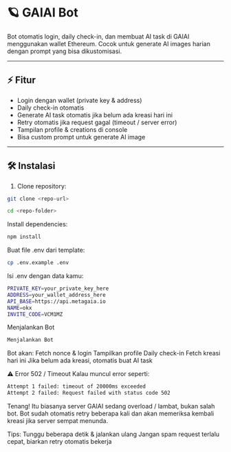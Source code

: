 # 🪐 GAIAI Bot

Bot otomatis login, daily check-in, dan membuat AI task di GAIAI menggunakan wallet Ethereum. Cocok untuk generate AI images harian dengan prompt yang bisa dikustomisasi.  

---

## ⚡ Fitur
- Login dengan wallet (private key & address)
- Daily check-in otomatis
- Generate AI task otomatis jika belum ada kreasi hari ini
- Retry otomatis jika request gagal (timeout / server error)
- Tampilan profile & creations di console
- Bisa custom prompt untuk generate AI image  

---

## 🛠️ Instalasi

1. Clone repository:
```bash
git clone <repo-url>
```

```bash
cd <repo-folder>
```

Install dependencies:
```bash
npm install
```

Buat file .env dari template:
```bash
cp .env.example .env
```

Isi .env dengan data kamu:

```bash
PRIVATE_KEY=your_private_key_here
ADDRESS=your_wallet_address_here
API_BASE=https://api.metagaia.io
NAME=okx
INVITE_CODE=VCM1MZ
```

Menjalankan Bot
```bash
Menjalankan Bot
```

Bot akan:
Fetch nonce & login
Tampilkan profile
Daily check-in
Fetch kreasi hari ini
Jika belum ada kreasi, otomatis buat AI task

⚠️ Error 502 / Timeout
Kalau muncul error seperti:
```bash
Attempt 1 failed: timeout of 20000ms exceeded
Attempt 2 failed: Request failed with status code 502
```

Tenang! Itu biasanya server GAIAI sedang overload / lambat, bukan salah bot.
Bot sudah otomatis retry beberapa kali dan akan memeriksa kembali kreasi jika server sempat menunda.

Tips:
Tunggu beberapa detik & jalankan ulang
Jangan spam request terlalu cepat, biarkan retry otomatis bekerja